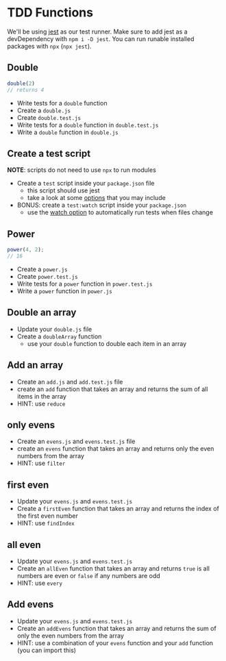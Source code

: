 # TDD Functions

We'll be using [jest](https://jestjs.io/) as our test runner.
Make sure to add jest as a devDependency with `npm i -D jest`.
You can run runable installed packages with `npx` (`npx jest`).

## Double

```js
double(2)
// returns 4
```

* Write tests for a `double` function
* Create a `double.js`
* Create `double.test.js`
* Write tests for a `double` function in `double.test.js`
* Write a `double` function in `double.js`

## Create a test script

**NOTE**: scripts do not need to use `npx` to run modules

* Create a `test` script inside your `package.json` file
  * this script should use jest
  * take a look at some [options](https://jestjs.io/docs/en/cli#options)
    that you may include
* BONUS: create a `test:watch` script inside your `package.json`
  * use the [watch option](https://jestjs.io/docs/en/cli#watch)
    to automatically run tests when files change

## Power

```js
power(4, 2);
// 16
```

* Create a `power.js`
* Create `power.test.js`
* Write tests for a `power` function in `power.test.js`
* Write a `power` function in `power.js`

## Double an array

* Update your `double.js` file
* Create a `doubleArray` function
  * use your `double` function to double each item in an array

## Add an array

* Create an `add.js` and `add.test.js` file
* create an `add` function that takes an array
  and returns the sum of all items in the array
* HINT: use `reduce`

## only evens

* Create an `evens.js` and `evens.test.js` file
* create an `evens` function that takes an array
  and returns only the even numbers from the array
* HINT: use `filter`

## first even

* Update your `evens.js` and `evens.test.js`
* Create a `firstEven` function that takes an
  array and returns the index of the first
  even number
* HINT: use `findIndex`

## all even

* Update your `evens.js` and `evens.test.js`
* Create an `allEven` function that takes an
  array and returns `true` is all numbers
  are even or `false` if any numbers are odd
* HINT: use `every`

## Add evens

* Update your `evens.js` and `evens.test.js`
* Create an `addEvens` function that takes an
  array and returns the sum of only the even
  numbers from the array
* HINT: use a combination of your `evens` function
  and your `add` function (you can import this)
